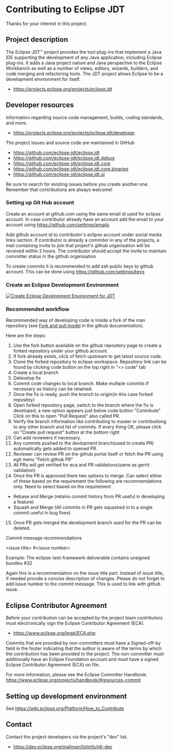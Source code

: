 # Contributing to Eclipse JDT

Thanks for your interest in this project.

## Project description

The Eclipse JDT™ project provides the tool plug-ins that implement a Java IDE supporting 
the development of any Java application, including Eclipse plug-ins. It adds a Java 
project nature and Java perspective to the Eclipse Workbench as well as a number of views, 
editors, wizards, builders, and code merging and refactoring tools. The JDT project allows 
Eclipse to be a development environment for itself.

* https://projects.eclipse.org/projects/eclipse.jdt

## Developer resources

Information regarding source code management, builds, coding standards, and
more.

* https://projects.eclipse.org/projects/eclipse.jdt/developer

The project issues and source code are maintained in GitHub
* https://github.com/eclipse-jdt/eclipse.jdt
* https://github.com/eclipse-jdt/eclipse.jdt.debug
* https://github.com/eclipse-jdt/eclipse.jdt.core
* https://github.com/eclipse-jdt/eclipse.jdt.core.binaries
* https://github.com/eclipse-jdt/eclipse.jdt.ui

Be sure to search for existing issues before you create another one. Remember that
contributions are always welcome!

### Setting up Git Hub account

Create an account at github.com using the same email id used for eclipse account. 
In case contributor already have an account add the email to your account using https://github.com/settings/emails

Add github account id to contributor's eclipse account under social media links section. 
If contributor is already a commiter in any of the projects, a mail containing invite to join 
that project's github organisation will be received within 2 hours. The contributor should accept the invite 
to maintain committer status in the github organisation

To create commits it is recommended to add ssh public keys to github account. This can be done using https://github.com/settings/keys

### Create an Eclipse Development Environment

[![Create Eclipse Development Environment for JDT](https://download.eclipse.org/oomph/www/setups/svg/JDT.svg)](https://www.eclipse.org/setups/installer/?url=https://raw.githubusercontent.com/eclipse-jdt/eclipse.jdt/master/org.eclipse.jdt.releng/JDTConfiguration.setup&show=true "Click to open Eclipse-Installer Auto Launch or drag onto your running installer's title area")

### Recommended workflow

Recommended way of developing code is inside a fork of the man repository (see [Fork and pull model](https://docs.github.com/en/pull-requests/collaborating-with-pull-requests/getting-started/about-collaborative-development-models#fork-and-pull-model) in the github documentation).

Here are the steps:

1. Use the fork button available on the github repository page to create a forked repository under your github account.
2. If fork already exists, click of fetch upstream to get latest source code.
3. Clone the forked repository to eclipse workspace. Repository link can be found by clicking code button on the top right in "<> code" tab
4. Create a local branch
5. Delevelop fix
6. Commit code changes to local branch. Make multiple commits if necessary as history can be retained.
7. Once the fix is ready, push the branch to origin(in this case forked repositoy)
8. Open forked repository page, switch to the branch where the fix is developed, a new option appears just below code button "Contribute" Click on this to open "Pull Request" also called PR.
9. Verify the branch information like contributing to master or contributiong to any other branch and list of commits. If every thing OK, please click on "Create pull request" button at the bottom right
10. Can add reviewers if necessary. 
11. Any commits pushed to the devlopment branch(used to create PR) automatically gets added to opened PR.
12. Reviewer can review PR on the github portal itself or fetch the PR using egit menu "Fetch github PR"
13. All PRs will get verified for eca and PR validations(same as gerrit validation)
14. Once the PR is approved there two options to merge. Can select either of these based on the requirement the following are recommendations only. Need to select based on the requirement
  * Rebase and Merge (retains commit history from PR useful in developing a feature)
  * Squash and Merge (All commits in PR gets squashed in to a single commit useful in bug fixes)
15. Once PR gets merged the development branch used for the PR can be deleted. 

Commit message recommendations

  \<issue title\> \#\<issue number\>
  
  Example: The eclipse-test-framework deliverable contains unsigned bundles \#32
  
  Again this is a recommendation on the issue title part. Instead of issue title, if needed provide a concise description of changes. 
  Please do not forget to add issue number to the commit message. This is used to link with github issue.
  

## Eclipse Contributor Agreement

Before your contribution can be accepted by the project team contributors must
electronically sign the Eclipse Contributor Agreement (ECA).

* https://www.eclipse.org/legal/ECA.php

Commits that are provided by non-committers must have a Signed-off-by field in
the footer indicating that the author is aware of the terms by which the
contribution has been provided to the project. The non-committer must
additionally have an Eclipse Foundation account and must have a signed Eclipse
Contributor Agreement (ECA) on file.

For more information, please see the Eclipse Committer Handbook:
https://www.eclipse.org/projects/handbook/#resources-commit

## Setting up development environment

See https://wiki.eclipse.org/Platform/How_to_Contribute

## Contact

Contact the project developers via the project's "dev" list.

* https://dev.eclipse.org/mailman/listinfo/jdt-dev

